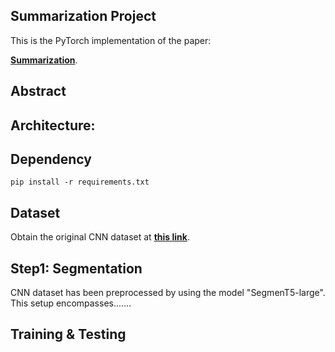 ## Summarization Project

This is the PyTorch implementation of the paper:

[**Summarization**](https://).


## Abstract


## Architecture:


## Dependency
```console
pip install -r requirements.txt
```



## Dataset
Obtain the original CNN dataset at [**this link**](https://github.com/abisee/cnn-dailymail).

## Step1: Segmentation 

CNN dataset has been preprocessed by using the model "SegmenT5-large". This setup encompasses.......

## Training & Testing

